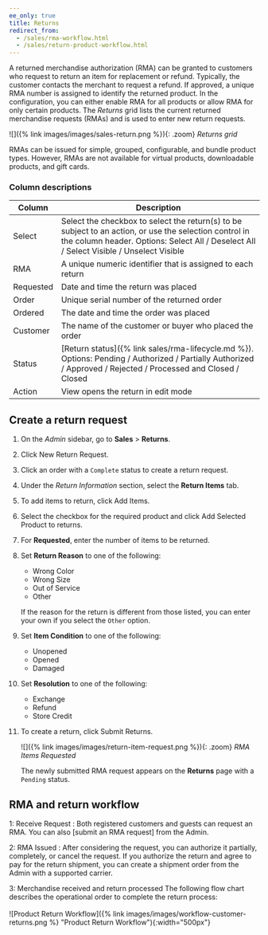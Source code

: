 ```yaml
---
ee_only: true
title: Returns
redirect_from:
  - /sales/rma-workflow.html
  - /sales/return-product-workflow.html
---
```


A returned merchandise authorization (RMA) can be granted to customers who request to return an item for replacement or refund. Typically, the customer contacts the merchant to request a refund. If approved, a unique RMA number is assigned to identify the returned product. In the configuration, you can either enable RMA for all products or allow RMA for only certain products. The _Returns_ grid lists the current returned merchandise requests (RMAs) and is used to enter new return requests.

![]({% link images/images/sales-return.png %}){: .zoom}
_Returns grid_

RMAs can be issued for simple, grouped, configurable, and bundle product types. However, RMAs are not available for virtual products, downloadable products, and gift cards.

### Column descriptions

|Column|Description|
|--- |--- |
|Select|Select the checkbox to select the return(s) to be subject to an action, or use the selection control in the column header. Options: Select All / Deselect All / Select Visible / Unselect Visible|
|RMA|A unique numeric identifier that is assigned to each return|
|Requested|Date and time the return was placed|
|Order|Unique serial number of the returned order|
|Ordered|The date and time the order was placed|
|Customer|The name of the customer or buyer who placed the order|
|Status|[Return status]({% link sales/rma-lifecycle.md %}). Options: Pending / Authorized / Partially Authorized / Approved / Rejected / Processed and Closed / Closed|
|Action|View opens the return in edit mode|

## Create a return request

1. On the _Admin_ sidebar, go to **Sales** > **Returns**.

1. Click <span class="btn">New Return Request</span>.

1. Click an order with a `Complete` status to create a return request.

1. Under the _Return Information_ section, select the **Return Items** tab.

1. To add items to return, click <span class="btn">Add Items</span>.

1. Select the checkbox for the required product and click <span class="btn">Add Selected Product to returns</span>.

1. For **Requested**, enter the number of items to be returned.

1. Set **Return Reason** to one of the following:

    - Wrong Color
    - Wrong Size
    - Out of Service
    - Other

    If the reason for the return is different from those listed, you can enter your own if you select the `Other` option.

1. Set **Item Condition** to one of the following:

    - Unopened
    - Opened
    - Damaged

1. Set **Resolution** to one of the following:

    - Exchange
    - Refund
    - Store Credit

1. To create a return, click <span class="btn">Submit Returns</span>.

    ![]({% link images/images/return-item-request.png %}){: .zoom}
    _RMA Items Requested_

    The newly submitted RMA request appears on the **Returns** page with a `Pending` status.

## RMA and return workflow

1: Receive Request
: Both registered customers and guests can request an RMA. You can also [submit an RMA request] from the Admin.

2: RMA Issued
: After considering the request, you can authorize it partially, completely, or cancel the request. If you authorize the return and agree to pay for the return shipment, you can create a shipment order from the Admin with a supported carrier.

3: Merchandise received and return processed
   The following flow chart describes the operational order to complete the return process:<br/><br/>
   ![Product Return Workflow]({% link images/images/workflow-customer-returns.png %} "Product Return Workflow"){:width="500px"}